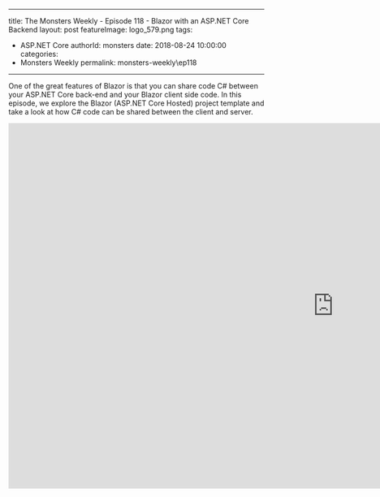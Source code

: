 
---
title: The Monsters Weekly - Episode 118 -  Blazor with an ASP.NET Core Backend
layout: post
featureImage: logo_579.png
tags: 
  - ASP.NET Core
authorId: monsters
date: 2018-08-24 10:00:00
categories:
  - Monsters Weekly
permalink: monsters-weekly\ep118
---

One of the great features of Blazor is that you can share code C# between your ASP.NET Core back-end and your Blazor client side code. In this episode, we explore the Blazor (ASP.NET Core Hosted) project template and take a look at how C# code can be shared between the client and server.

<!--more-->
<iframe width="1280" height="720" src="https://www.youtube.com/embed/EmfVPe4NGSA" frameborder="0" allow="accelerometer; autoplay; encrypted-media; gyroscope; picture-in-picture" allowfullscreen></iframe>
